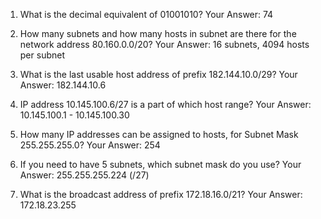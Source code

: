 1. What is the decimal equivalent of 01001010? 
Your Answer: 74

2. How many subnets and how many hosts in subnet are there for the network address 80.160.0.0/20? 
Your Answer: 16 subnets, 4094 hosts per subnet

3. What is the last usable host address of prefix 182.144.10.0/29? 
Your Answer: 182.144.10.6

4. IP address 10.145.100.6/27 is a part of which host range? 
Your Answer: 10.145.100.1 - 10.145.100.30

5. How many IP addresses can be assigned to hosts, for Subnet Mask 255.255.255.0? 
Your Answer: 254

6. If you need to have 5 subnets, which subnet mask do you use? 
Your Answer: 255.255.255.224 (/27)

7. What is the broadcast address of prefix 172.18.16.0/21? 
Your Answer: 172.18.23.255
